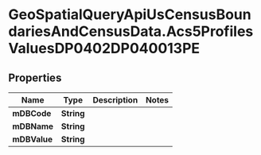 # GeoSpatialQueryApiUsCensusBoundariesAndCensusData.Acs5ProfilesValuesDP0402DP040013PE

## Properties

Name | Type | Description | Notes
------------ | ------------- | ------------- | -------------
**mDBCode** | **String** |  | 
**mDBName** | **String** |  | 
**mDBValue** | **String** |  | 


